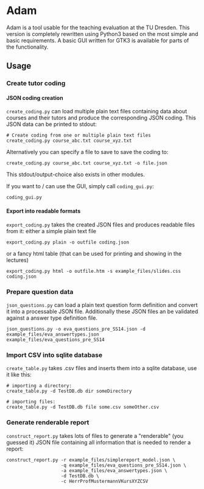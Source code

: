 Adam
====

Adam is a tool usable for the teaching evaluation at the TU Dresden.
This version is completely rewritten using Python3 based on the most simple and basic requirements.
A basic GUI written for GTK3 is available for parts of the functionality.

Usage
-----

### Create tutor coding ###

#### JSON coding creation ####

`create_coding.py` can load multiple plain text files containing data about courses and their tutors and produce the corresponding JSON coding.
This JSON data can be printed to stdout:

	# Create coding from one or multiple plain text files
	create_coding.py course_abc.txt course_xyz.txt

Alternatively you can specify a file to save to save the coding to:

	create_coding.py course_abc.txt course_xyz.txt -o file.json

This stdout/output-choice also exists in other modules.

If you want to / can use the GUI, simply call `coding_gui.py`:

	coding_gui.py

#### Export into readable formats ####

`export_coding.py` takes the created JSON files and produces readable files from it:
either a simple plain text file

	export_coding.py plain -o outfile coding.json

or a fancy html table (that can be used for printing and showing in the lectures)

	export_coding.py html -o outfile.htm -s example_files/slides.css coding.json

### Prepare question data ###

`json_questions.py` can load a plain text question form definition and convert it into a processable JSON file.
Additionally these JSON files an be validated against a answer type definition file.

	json_questions.py -o eva_questions_pre_SS14.json -d example_files/eva_answertypes.json example_files/eva_questions_pre_SS14

### Import CSV into sqlite database ###

`create_table.py` takes .csv files and inserts them into a sqlite database, use it like this:

	# importing a directory:
	create_table.py -d TestDB.db dir someDirectory

	# importing files:
	create_table.py -d TestDB.db file some.csv someOther.csv

### Generate renderable report ###

`construct_report.py` takes lots of files to generate a "renderable" (you guessed it) JSON file
containing all information that is needed to render a report:

	construct_report.py -r example_files/simplereport_model.json \
	                    -q example_files/eva_questions_pre_SS14.json \
	                    -a example_files/eva_answertypes.json \
	                    -d TestDB.db \
	                    -c HerrProfMustermannVKursXYZCSV
